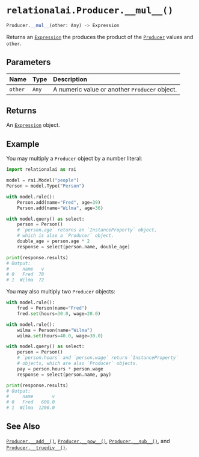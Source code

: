 # `relationalai.Producer.__mul__()`

```python
Producer.__mul__(other: Any) -> Expression
```

Returns an [`Expression`](../Expression.md) the produces the product of the [`Producer`](./README.md) values and `other`.

## Parameters

| Name | Type | Description |
| :--- | :--- | :------ |
| `other` | `Any` | A numeric value or another `Producer` object. |

## Returns

An [`Expression`](../Expression.md) object.

## Example

You may multiply a `Producer` object by a number literal:

```python
import relationalai as rai

model = rai.Model("people")
Person = model.Type("Person")

with model.rule():
    Person.add(name="Fred", age=39)
    Person.add(name="Wilma", age=36)

with model.query() as select:
    person = Person()
    # `person.age` returns an `InstanceProperty` object,
    # which is also a `Producer` object.
    double_age = person.age * 2
    response = select(person.name, double_age)

print(response.results)
# Output:
#     name   v
# 0   Fred  78
# 1  Wilma  72
```

You may also multiply two `Producer` objects:

```python
with model.rule():
    fred = Person(name="Fred")
    fred.set(hours=30.0, wage=20.0)

with model.rule():
    wilma = Person(name="Wilma")
    wilma.set(hours=40.0, wage=30.0)

with model.query() as select:
    person = Person()
    # `person.hours` and `person.wage` return `InstanceProperty`
    # objects, which are also `Producer` objects.
    pay = person.hours * person.wage
    response = select(person.name, pay)

print(response.results)
# Output:
#     name       v
# 0   Fred   600.0
# 1  Wilma  1200.0
```

## See Also

[`Producer.__add__()`](./__add__.md),
[`Producer.__pow__()`](./__pow__.md),
[`Producer.__sub__()`](./__sub__.md),
and [`Producer.__truediv__()`](./__truediv__.md).
